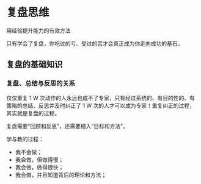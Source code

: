 # 复盘思维

用经验提升能力的有效方法

只有学会了复盘，你吃过的亏、受过的苦才会真正成为你走向成功的基石。


## 复盘的基础知识

### 复盘、总结与反思的关系

仅仅重复 1 W 次动作的人永远也成不了专家，只有经过系统的、有目的性的、有策略的总结、反思并及时纠正了 1 W 次的人才可以成为专家！重复纠正的过程，其实就是复盘的过程。

复盘需要“回顾和反思”，还需要植入“目标和方法”。

学与教的过程：

- 我不会做；
- 我会做，但做得慢；
- 我会做，做得很快；
- 我会做，并且知道背后的理论和方法；
